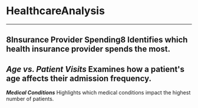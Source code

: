 # HealthcareAnalysis
---
8**Insurance Provider Spending**8
Identifies which health insurance provider spends the most.
---
***Age vs. Patient Visits***
Examines how a patient's age affects their admission frequency.
---
***Medical Conditions*** 
Highlights which medical conditions impact the highest number of patients.
